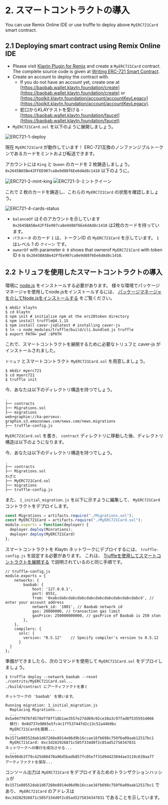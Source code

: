 # 2. スマートコントラクトの導入

You can use Remix Online IDE or use truffle to deploy above `MyERC721Card` smart contract.

## 2.1 Deploying smart contract using Remix Online IDE <a id="2-1-deploying-smart-contract-using-klaytn-ide"></a>

* Please visit [Klaytn Plugin for Remix](https://ide.klaytn.foundation) and create a `MyERC721Card` contract. The complete source code is given at [Writing ERC-721 Smart Contract](1-erc721.md).
* Create an account to deploy the contract with.
  * If you do not have an account yet, create one at [https://baobab.wallet.klaytn.foundation/create](https://baobab.wallet.klaytn.foundation/create) or [https://toolkit.klaytn.foundation/account/accountKeyLegacy](https://toolkit.klaytn.foundation/account/accountKeyLegacy).
  * 蛇口からKLAYテストを受ける - [https://baobab.wallet.klaytn.foundation/faucet](https://baobab.wallet.klaytn.foundation/faucet)
* `MyERC721Card.sol` を以下のように展開しましょう。

![ERC721-1-deploy](images/erc721-1-deploy.png)

現在 `MyERC721Card` が動作しています！ ERC-721互換のノンファンジブルトークンであるカードをミントおよび転送できます。

アカウントには `King` と `Queen` のカードを 2 枚鋳造しましょう。 `0x2645BA5Be42FFEE907ca8e9d88f6Ee6dAd8c1410` 以下のように。

![ERC721-2-mint-king](images/erc721-2-mint-king.png) ![ERC721-3-ミントクイーン](images/erc721-3-mint-queen.png)

これで 2 枚のカードを鋳造し、これらの `MyERC721Card` の状態を確認しましょう。

![ERC721-4-cards-status](images/erc721-4-cards-status.png)

* `balanceOf` はそのアカウントを示しています `0x2645BA5Be42FfEe907ca8e9d88f6Ee6dAd8c1410` は2枚のカードを持っています。
* `パラメータ` のカード `1` は、トークンID の `MyERC721Card` を示しています。 `1` はレベル 1 の `クイーン` です。
* `ownerOf` with parameter `0 0` shows that ownerof `MyERC721Card` with token ID `0` is `0x2645BA5Be42FfEe907ca8e9d88f6Ee6dAd8c1410`.

## 2.2 トリュフを使用したスマートコントラクトの導入 <a href="#2-2-deploying-smart-contract-using-truffle" id="2-2-deploying-smart-contract-using-truffle"></a>

環境に [node.js](https://nodejs.org/) をインストールする必要があります。 様々な環境でパッケージマネージャを使用してnode.jsをインストールするには、 [パッケージマネージャを介してNode.jsをインストールする](https://nodejs.org/en/download/package-manager/) をご覧ください。

```
$ mkdir klaytn
$ cd klaytn
$ npm init # initialize npm at the erc20token directory
$ npm install truffle@4.1.15
$ npm install caver-js@latest # installing caver-js
$ ln -s node_modules/truffle/build/cli.bundled.js truffle
$ export PATH=`pwd`:$PATH
```

これで、スマートコントラクトを展開するために必要なトリュフと caver-js がインストールされました。

`トリュフ` とスマートコントラクト `MyERC721Card.sol` を用意しましょう。

```
$ mkdir myerc721
$ cd myerc721
$ truffle init
```

今、あなたは以下のディレクトリ構造を持つでしょう。

```
.
├── contracts
├── Migrations.sol
├── migrations
web+graphie://ka-perseus-graphie.s3.amazonaws.com/news.com/news.migrations
├── truffle-config.js
```

`MyERC721Card.sol` を書き、 `contract` ディレクトリに移動した後、ディレクトリ構造は以下のようになります。

今、あなたは以下のディレクトリ構造を持つでしょう。

```
.
├── contracts
├── Migrations.sol
わざと
├── MyERC721Card.sol
├── migrations
├── truffle-config.js
```

また、 `1_initial_migration.js` を以下に示すように編集して、 `MyERC721Card` コントラクトをデプロイします。

```javascript
const Migrations = artifacts.require("./Migrations.sol");
const MyERC721Card = artifacts.require("./MyERC721Card.sol");
module.exports = function(deployer) {
  deployer.deploy(Minrations);
  deployer.deploy(MyERC721Card)
};
```

スマートコントラクトを Klaytn ネットワークにデプロイするには、 `truffle-config.js` を設定する必要があります。 これは、 [Truffleを使用してスマートコントラクトを展開する](../../../getting-started/quick-start/deploy-a-smart-contract.md#deploying-a-smart-contract-using-truffle) で説明されているのと同じ手順です。

```
// truffle-config.js
module.exports = {
    networks: {
        baobab: {
            host: '127.0.0.1',
            port: 8551,
            from: '0xabcdabcdabcdabcdabcdabcdabcdabcdabcdabcd', // enter your account address
            network_id: '1001', // Baobab network id
            gas: 20000000, // transaction gas limit
            gasPrice: 250000000000, // gasPrice of Baobab is 250 ston
        },
    },
    compilers: {
      solc: {
        version: "0.5.12"    // Specify compiler's version to 0.5.12
      }
  }
};
```

準備ができましたら、次のコマンドを使用して `MyERC721Card.sol` をデプロイしましょう。

```
$ truffle deploy --network baobab --reset
./contrits/MyERC721Card.sol...
./build/contract にアーティファクトを書く

ネットワークの 'baobab' を使います。

Running migration: 1_initial_migration.js
  Replacing Migrations...
  ... 0x5a947f076f4570dff8ff18b1ae3557e27dd69c92ce38a3c97fad8f5355914066
  移行: 0x0d737e9865e5fc4c1ff53744fd2c13c52a44b9bc
  MyERC721Cardを展開...
  ... 0x1571e80552dab1d67260e8914e06d9b16ccae16fb698c750f6a09aab12517bc1
  MyERC721Card: 0xc3d282926871c505f334d0f2c85ad52758347831
ネットワークへの移行を成功させる...
  ... 0x5b984b3f79c425d80470a96d5badb857fc05e7f31d94423044ae3119c639aa77
アーティファクトを保存...
```

コンソール出力は `MyERC721Card` をデプロイするためのトランザクションハッシュが `0x1571e80552dab1d67260e8914e06d9b16ccae16fb698c750f6a09aab12517bc1` であり、 `MyERC721Card` のアドレスは `0xc3d282926871c505f334d0f2c85ad5275834347831` であることを示しています。
